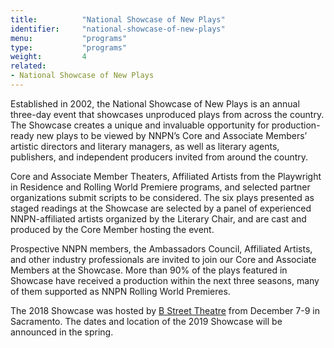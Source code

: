 ```yaml
---
title:          "National Showcase of New Plays"
identifier:     "national-showcase-of-new-plays"
menu:           "programs"
type:           "programs"
weight:         4
related:
- National Showcase of New Plays
---
```


<span class="lead-in">Established in 2002, the National Showcase of New Plays is an annual three-day event that showcases unproduced plays from across the country. The Showcase creates a unique and invaluable opportunity for production-ready new plays to be viewed by NNPN’s Core and Associate Members’ artistic directors and literary managers, as well as literary agents, publishers, and independent producers invited from around the country.</span>

Core and Associate Member Theaters, Affiliated Artists from the Playwright in Residence and Rolling World Premiere programs, and selected partner organizations submit scripts to be considered. The six plays presented as staged readings at the Showcase are selected by a panel of experienced NNPN-affiliated artists organized by the Literary Chair, and are cast and produced by the Core Member hosting the event.

Prospective NNPN members, the Ambassadors Council, Affiliated Artists, and other industry professionals are invited to join our Core and Associate Members at the Showcase. More than 90% of the plays featured in Showcase have received a production within the next three seasons, many of them supported as NNPN Rolling World Premieres.

The 2018 Showcase was hosted by [B Street Theatre](https://bstreettheatre.org/) from December 7-9 in Sacramento. The dates and location of the 2019 Showcase will be announced in the spring.
